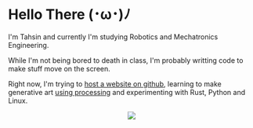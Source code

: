 # Hello There  (･ω･)ﾉ
I'm Tahsin and currently I'm studying Robotics and Mechatronics Engineering.

While I'm not being bored to death in class, I'm probably writting code to make stuff move on the screen.

Right now, I'm trying to [host a website on github](https://tahsintariq.github.io/), learning to make generative art [using processing](https://processing.org/) and experimenting with Rust, Python and Linux.
 
<p align="center">
<a href="https://github.com/tahsintariq" >
 <img align="center" src="https://github-readme-stats.vercel.app/api/top-langs/?username=tahsintariq&layout=compact&title_color=78DCE8&text_color=A9DC76&icon_color=8FBCBB&border_color=78DCE8&bg_color=2E3440&card_width=400&langs_count=8&hide=Jupyter%20Notebook&border_radius=30&custom_title=My%20most%20used%20languages">
</a>
 </p>


<!--
Languages I know:

<a href="https://www.rust-lang.org/">
  <img src="https://www.rust-lang.org/static/images/rust-logo-blk.svg" width="50" height="50"/>
</a>

<a href="https://www.python.org/">
  <img src="https://upload.wikimedia.org/wikipedia/commons/thumb/c/c3/Python-logo-notext.svg/110px-Python-logo-notext.svg.png" width="50" height="50"/>
</a>

<a href="https://processing.org/">
  <img src="https://avatars.githubusercontent.com/u/1617169?s=200&v=4" width="50" height="50"/>
</a>

<a href="https://www.java.com/">
  <img src="https://upload.wikimedia.org/wikipedia/en/thumb/3/30/Java_programming_language_logo.svg/234px-Java_programming_language_logo.svg.png" width="50" height="50"/>
  </a>
-->
